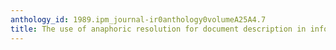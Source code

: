 ```yaml
---
anthology_id: 1989.ipm_journal-ir0anthology0volumeA25A4.7
title: The use of anaphoric resolution for document description in information retrieval
---
```

